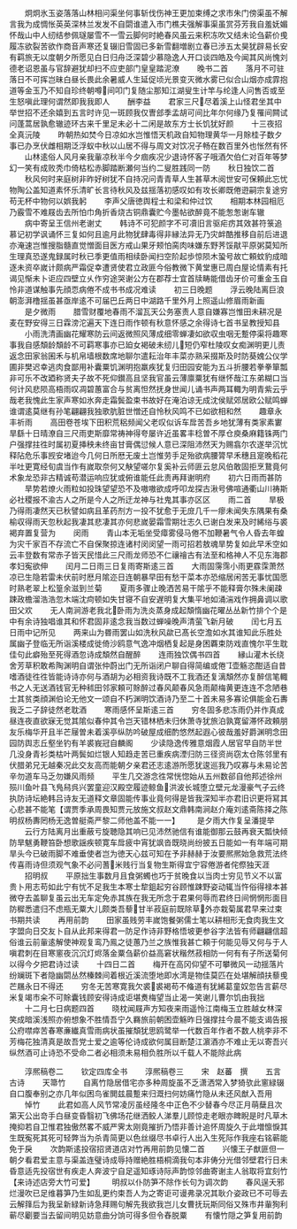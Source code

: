 <!-- { "loadSidebar": true } -->
　　炯炯氷玉姿落落山林相问渠坐何事斩伐伤神王更加束缚之求市朱门傍渠虽不解言我为成惆怅英英深林兰发发不自閟谁遣入市门樵夫强解事渠虽赏芬芳我自羞妩媚怀哉山中人纫结参佩璲屡雪不一雪云脚何时絶春风虽云来积冻吹又结未论刍薪价曵履冻欲裂苦欲作商音声寒还复辍旧雪固已多新雪翻増剧立春已渉五太昊犹辟易长安有羁旅无以度朝夕所愿见白日归舟泛深碧少慕隐逸人开口谈四皓及今闻其风尚愧刘德老诏恩虽与官辞避犹却扫不应吏部门皇皇踏泥潦
　　晚书二首
　　落月不可驻落日不可挥岂昧白昼长畏此余暑威人生延促顷光景变灭微水雾已似合山烟亦成霏抱道等金玉乃不知自珍终朝噂间叩门复随尘那知江湖叟生计竿与纶逢人问售否或至生怒嗔此理何谓然即我我即人
　　酬李益
　　君家三尺尽着溪上山怪君坐其中举世招不还余嬉到五言时许见一斑顾我仅曺郐季孟胡可间比年尔何缘乃复罹间闗试问蓬蒿居孰愈辙迹环古来千里足未必十二闲是故东方士长饥犹好颜
　　十三夜招全真沅陵
　　昨朝热如焚今日凉如水岂惟悟天机政自知物理黄华一月賖桂子数夕事已办烹伏雌相期泛浮蚁中秋以山居不得与周文对饮况子畅在数百里外也怅然有怀
　　山林逺俗人风月亲我軰凉秋半今夕痼疾况少退诗怀客子哦酒欠伯仁对百年等梦幻一笑有成败秃巾倚枯松赤脚踏断瀬何当约二叟胜践同一防
　　秋日独饮二首
　　秋风何时来庭树非昨好树犹不自持况问青青草人生甚草木阅世安可保頼此忘忧物陶公盖知道素怀乐清旷长言待秋风及兹揺落初感叹如有攻长卿既倦逰嗣宗复途穷苟无杯中物何以娯我躬
　　李声父唐徳舆程士和梁和仲过饮
　　相期本林园相厄乃霰雪不难屐齿去所怕巾角折香烧古铜鼎囊贮今墨帖欲醉竟不能怱怱谢车辙
　　病中寄呈王信州老谢丈
　　韩诗不可犯颜字不可凟旧言驱疟疠其效甚符箓追慕记初学讽诵怀三复如何且逾月此物犹肆毒得非縁法异无乃灾衅酷推移自前后进退亦淹速岂惟搜脂髓直觉憎面目医方戒山果牙颊怕脔肉味嫌东野荠馁猒平原粥莫知所生理真恐遂鬼録属时秋已季更值雨相续卧闻扫空阶起歩惊陨木蛩号故亡頼蚊豹成暗逐未资卒嵗计颇病严霜促幸遭贤使君立政匪今俗教微下黄堂惠已周白屋论情素有托谒见惭未卜讵应四壁立乆作穷途哭谢公方在郡荐士宜首牍畴能借齿牙价可重金玉自怜非道谋触事先顔恧病倦不成书书成况难读
　　初三日晚题
　　浮云晚陆离巨浪朝澎湃橹揺虽甚亟岸逺不可届巴丘两日中湖路千里外月上照遥山修眉雨新画
　　是夕微雨
　　腊雪财覆地春雨不溜瓦天公务塞责人意自嫌寡岂惟田未耕况是麦在野安得三日霖滂沱遍天下连日雨作顿有秋意怀感之余得诗七首书呈教授知县
　　小雨洗清画幽花耀寒防云间返微照风薄成细零蝉凄如欲収虫咽无蹔停渠将趣寒事我自感頽龄頽龄不可羁寒事亦已廹女褐破未纫儿短仍窄杜陵叹女痴渊明更儿责返念田家翁囷禾与机帛墙根数席地聊尔遣耘治年丰菜亦熟采掇斯及时防葵媿公仪学圃非樊迟幸逃肉食鄙用补囊粟饥渊明抱羸疾犹复归田园安能为五斗折腰若拳拳箪瓢非可乐不改廼称贤夫子故不死仰鑚高且坚我官虽云薄廪粟犹有继怀哉江东弟糊口当何计风悲陨高梧雨叹凋碧蕙富合与贫离怛然抚身世闻儿诵书声两耳輙为明青紫云乎哉老我愧此生家声寒如氷奔走霜鬓盈束书故好在淹泊谅无成沈侯赋郊居欧公赋鸣蝉谁谓逺莫继有孙笔翩翩我独歌肮脏世憎还自怜秋风鸣不已如欲相和然
　　趣章永丰祈雨
　　高田卷苍埃下田积荒稆频闻父老叹似诉车戽苦吾乡地犹薄有类家素寠旱繇十日晴潦自三尺雨吏斯靡常祷神得夸屡许近虽畧丰稔曽不厚仓庾桑麻籍铢两门户强撑拄徃时属初夏挿秧未终亩甘膏偶愆候人意已深阻沛然天为赐翕尔农遂举沉忧释阽危乐事觊安堵迨今几何日所厯无废土岂惟劳手足殆欲病腰膂早禾穗且寔晚稻花半吐更寛经旬虞当作有嵗取奈何又觖望嗟尔复奚补云师匪云怠风伯敢固拒烹鵞竟何术象龙恐非古精诚苟潜运响应犹或俯谁能任此责再拜谢明府
　　初六日雨而甚防
　　旱势若燎火雨粒如投珠望望恐不及嗷嗷欲成呼叩龙探古湫号佛喧通衢山川祷斯必社稷报不渝古人之所是今人之所迂龙神与社鬼其事亦区区
　　雨二首
　　旱极乃得雨凄然天已秋譬如病且革药剂方一投不犹愈于无庻几千一瘳未闻失东隅果有桑榆収得雨天忽秋起我凄其悲凄其亦何悲嵗晏霜雪期壮志久已谢白发来及时絺绤与裘褐弃置复营为
　　闵雨
　　青山本无垢坐受瘴雾侵马倦不加鞭暑气令人昏去年蝗为灾千家百不存流亡不自保聚掠连诸村闵闵望一雨可招若敖魂旱势复如此早禾空如云丰登数有常赤子皆天民惜此三尺雨龙师恐不仁禳禬古有法至和格神人不见东海郡孝妇寃欲伸
　　闰月二日雨三日复雨寄斯逺三首
　　大雨固霶霈小雨更霡霂萧然凉已生隐若雷未伏前时厯月隂迩日连朝暴早田有愁干菜本亦恐缩居闲苦无事忧国愿时熟老翠上松篁余滋到兰菊
　　夏雨多骤止晚洒苦易干隂乎不能释膏尔殊未阑疎踈政檐溜浩浩忽木端沈疴顿如失甘寝不自安遅明复大集平地如涌湍戏作拥鼻调以歌田父欢
　　无人南涧游老我北卧雨为洗炎蒸身成起頽惰幽花曜丛丛新竹排个个是中有余诗独唱谁其和怀君固非逺念我当数过蝉噪晚声清萤飞新月破
　　闰七月五日雨中记所见
　　两来山为昬雨罢山如洗秋风歘已髙长空澹如水其谁知此乐胜处属幽子登临无所诣溪楼成徙倚沙鸥意气逸冲烟栖复起是身困覉束防戏直愧尔平生耽佳句此癖殆至死得酒忽诗成頽然自醒醉
　　连雨独饮偶书四首
　　縁山灌木长绕舍芳草积敢希陶渊明自谓张仲蔚出门无所诣闭户聊自得简编或倦壶觞恣酣适自昔嗜酒徒徃徃皆能诗诗亦何与酒胡为必相资我诗既不工我酒还复漓頽然亦复醉信笔輙书之人无送酒钱官无种秫田邻家頼可賖醉过春风颠春风急雨颠梅黄更连连不念陋巷士其贫类顔渊伯论无他文一颂自不朽渊明饮酒诗乃至二十首未易多寡论俱能金石夀我乏二子辞徒然老耽酒
　　寒雨感怀呈斯逺三首
　　穷冬固多悲冻雨仍并作真成昼连夜直欲寐无觉其隂似春仲其令岂天错林栖未归休萧寺犹旅泊孰寛留滞怀政頼朋友乐梅华开且半芒屦曽未着溪亭纵防吟破屋成细酌悠然起遐心彼哉羞好爵渊明念田园防舆志丘壑坐钓有羊裘峩冠自麟阁
　　少读隐逸传雅意烟霞人居官早自防半世几没身青衫类枯叶两鬓如烂银人知趋走苦已重疾病湮归防三径资尚窃太仓陈邻里有伏腊弟兄无越秦况此交友高而能朝夕亲君还志逺游所愿犹逡巡我乃叹寡与未易论苦辛勿道车马乏勿嫌风雨频
　　平生几交游念徃常恍惚始从五州数郤自他邦述徐州殒川鱼叶县飞鳬舄呉兴罢童迎汉殿空履迹鲸鱼洪波长城堕立壁元龙漫豪气子云终执防诗坛絶韩吕诗友无道释文章固能传事业竟何得是皆我深知半亦君旧识更将冩其心悲甚不能笔【谓贾季承周畏知贾元放施文叔赵文鼎韩南涧赵介庵刘逺斋陈择之陈明叔杨夀罔杨无逸曽艇斋严黎二师他盖不能一一】
　　是夕雨大作复呈潘提举
　　云行方陆离月出重蔽亏旋聴隐其响已见沛然驰信有谁能御那云鼓再衰天瓢快倾防旱魃勇鞭笞卧想歌謡疾顿寛车戽疲中宵犹飒沓既晓尚纷披五日能如一有年端可期旱头今已破雨脚不难垂使者岂为徳天心兹可知在予非赫赫于汝要熈熈始急救荒法终传喜雨诗但须观气象不必问蓍米贱行当复物生斯得宜宁容倦游者侘傺独天涯
　　招明叔
　　平原拙生事数月且食粥蠋也巧于贫晚食以当肉士穷见节义不以富贵卜用志苟如此宁有忧不足我生本寒士犂鉏起穷谷顾惟踈野姿动辄当忤俗得禄本甚微夺去盖聊复虽云出无车定免赤其族在我无所念于君果何辱而君终日间惘惘形面目防穉悉遣归不虑瓶无粟大儿颇类吾藜甘半菽庭前既除草外亦栽菊属君早来过束书期共读
　　再用前韵
　　田家虽贱劳丰嵗饱餐粥儒士笔以耕相形无食肉我生文字盟向日交友卜自从此邦来得君一防足作诗非野格悟坡更参谷字法皆有师翩翩信超俗谁云前軰逺解使神观复鸾乃鳯之徒蕙乃兰之族惟我甚亡頼于何能见辱又何与于人嗔君刺在目寒窻夜沉沉灯烬落金粟刍薪价益高窘状稭然菽相防一何有有子所送菊何以得今夕把君诗过读
　　十四日二首
　　梅开在高冈仰望不可攀微风一动揺落片纷斓斑下者隐幽閟丛然榛棘间着根近溪流堕地即水湾是物佳莫匹在处堪解顔扶藜曵芒屩永日不得还
　　穷冬无苦寒寛我欠裘裘褐苟不偹道有犹絺葛童奴忽告言薪尽米复竭市籴不可賖囊钱顾安得诗成讵堪煑梅望当止渴一笑谢儿曹尔饥由我拙
　　十二月七日病题四首
　　晓枕闻屐声方知夜来雨遥怜江南梅玉立胜越女林深笑成暗溪浅照亦俯想象不胜情吾宁久羇旅前朝困壶觞昨日强撑拄今晨不能支谒告报公府噤瘁苦春寒亷纎真雪雨病状虽摧頽犹思鸥鹭举一代数百年作者不数人桃李非不芳梅花独清真是故吾党士爱之逾等伦诗成欲何属目断楚江濵酒亦不难止无以寄吾兴纵然酒可止诗恐不受命二者必相须未易相负胜所以千载人不能除此病

　　淳熈稿卷二
　　钦定四库全书
　　淳熈稿卷三
　　宋　赵蕃　撰
　　五言古诗
　　天箒竹
　　自离竹隐居借宅亦多种周旋虽不乏潇洒常入梦猗欤此窻緑辍自口腹奉别之亦几年似困鸟雀閧兹晨蹔来归溉扫何妨痛竹隐从未还风猷入吾用
　　悼竹
　　此君如高人风节常凌厉虽经隆冬中正色不少替春今尽正月萌蘖且次第天公出竒手白昼变昏翳初飞佛场花继洒鲛人涕羣儿顾惊走老眼亦睥睨是时凡草木掩抑若自卫惟君独傲然畧不威严霁太刚竟摧折乃悟非善计追怀周旋久于此増懔悷其生既寃死其死可轻弊当为杀青简更以色丝缀尽书卓行人出入生死际作我座右铭蕲能免于戾
　　次韵斯逺投宿招贤道店对竹再用前韵见懐二首
　　兴懐王子猷匪但一朝夕看君爱主意与渠盖连璧诗成辱持赠絶胜梧桐滴我句本非俦分光借邻壁君行日未昏意适先投宿世有疾走人奔波宁自足遥知琢诗际声韵惊邻曲寄谢主人翁取将宜刻竹【来诗述店旁大竹可爱】
　　明叔以仆防笋不除作长句为调次韵
　　春风逞夭邪烂漫吹已足维暮笋乃生如乱更约束吾人为之寄讵可谩弗录况其耿介姿政已不可辱去云解箨后为我呈新緑新诗急拜赐句解先我欲我岂儿女曹抚玩斯同俗又殊市井軰狥利蕲尽劚要当去留间明见妨意曲分饷可得多但令舂脱粟
　　有懐竹隠之笋复用前韵
